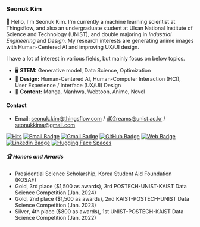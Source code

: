### Seonuk Kim

👋 Hello, I'm Seonuk Kim. I'm currently a machine learning scientist at Thingsflow, and also an undergraduate student at Ulsan National Institute of Science and Technology (UNIST), and double majoring in *Industrial Engineering* and *Design*. My research interests are generating anime images with Human-Centered AI and improving UX/UI design. 

I have a lot of interest in various fields, but mainly focus on below topics.

- 🖥️ **STEM:** Generative model, Data Science, Optimization 
- 📐 **Design:** Human-Centered AI, Human-Computer Interaction (HCI), User Experience / Interface (UX/UI) Design
- 🎨 **Content:** Manga, Manhwa, Webtoon, Anime, Novel

#### Contact

- Email: [seonuk.kim@thingsflow.com](mailto:seonuk.kim@thingsflow.com) / [d02reams@unist.ac.kr](mailto:d02reams@unist.ac.kr) / [seonukkima@gmail.com](mailto:seonukkima@gmail.com)

[![Hits](https://hits.seeyoufarm.com/api/count/incr/badge.svg?url=https%3A%2F%2Fgithub.com%2F5eonukkim%2Fhit-counter&count_bg=%2379C83D&title_bg=%23555555&icon=&icon_color=%23E7E7E7&title=hits&edge_flat=false)](https://hits.seeyoufarm.com)
[![Email Badge](https://img.shields.io/badge/-Email-0078D4?style=flat-square&logo=microsoftoutlook&logoColor=white&link=mailto:d02reams@unist.ac.kr)](mailto:d02reams@unist.ac.kr)
[![Gmail Badge](https://img.shields.io/badge/-Gmail-d14836?style=flat-square&logo=Gmail&logoColor=white&link=mailto:seonukkima@gmail.com)](mailto:seonukkima@gmail.com)
[![GitHub Badge](https://img.shields.io/badge/-GitHub-FC6D26?style=flat-square&logo=github&logoColor=white&link=github.com/seonukkim)](https://github.com/seonukkim)
[![Web Badge](https://img.shields.io/badge/-Blog-FF4088?style=flat-square&logo=jekyll&logoColor=white&link=seonukkim.github.io/)](https://seonukkim.github.io/)
[![Linkedin Badge](https://img.shields.io/badge/-LinkedIn-blue?style=flat-square&logo=Linkedin&logoColor=white&link=linkedin.com/in/seonuk-kim/)](https://linkedin.com/in/seonuk-kim/)
[![Hugging Face Spaces](https://img.shields.io/badge/%F0%9F%A4%97%20Hugging%20Face-Spaces-yellow)](https://huggingface.co/seonukkim)

<!--#### Problem-Solving Stats

[![Solved.ac](http://mazassumnida.wtf/api/v2/generate_badge?boj=d02reams)](https://solved.ac/d02reams)

#### GitHub Stats

[![GitHub stats-Dark](https://github-readme-stats-blue-rho.vercel.app/api?username=seonukkim&show_icons=true&theme=dark#gh-dark-mode-only)](https://github.com/seonukkim/github-readme-stats#gh-dark-mode-only)
[![GitHub stats-Light](https://github-readme-stats-blue-rho.vercel.app/api?username=seonukkim&show_icons=true&theme=default#gh-light-mode-only)](https://github.com/seonukkim/github-readme-stats#gh-light-mode-only)

#### Others-->
##### 🏆 Honors and Awards
- Presidential Science Scholarship, Korea Student Aid Foundation (KOSAF)
- Gold, 3rd place ($1,500 as awards), 3rd POSTECH-UNIST-KAIST Data Science Competition (Jan. 2024)
- Gold, 2nd place ($1,500 as awards), 2nd KAIST-POSTECH-UNIST Data Science Competition (Jan. 2023)
- Silver, 4th place ($800 as awards), 1st UNIST-POSTECH-KAIST Data Science Competition (Jan. 2022)

<!--
**5eonukkim/5eonukkim** is a ✨ _special_ ✨ repository because its `README.md` (this file) appears on your GitHub profile.

Here are some ideas to get you started:

- 🔭 I’m currently working on ...
- 🌱 I’m currently learning ...
- 👯 I’m looking to collaborate on ...
- 🤔 I’m looking for help with ...
- 💬 Ask me about ...
- 📫 How to reach me: ...
- 😄 Pronouns: ...
- ⚡ Fun fact: ...
-->
